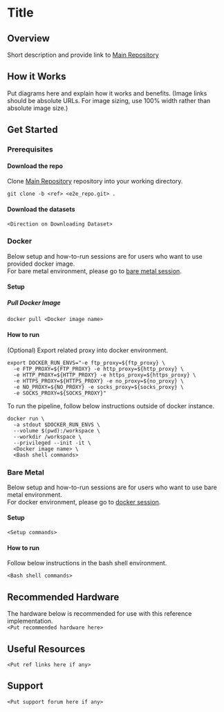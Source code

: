 # Title

## Overview
Short description and provide link to [Main Repository](<Link to Main GitHub Repository>)

## How it Works
Put diagrams here and explain how it works and benefits. (Image links should be absolute URLs. 
For image sizing, use 100% width rather than absolute image size.)

## Get Started

### **Prerequisites**
#### Download the repo
Clone [Main Repository](<Link to Main GitHub Repository>) repository into your working directory.
```
git clone -b <ref> <e2e_repo.git> .
```
#### Download the datasets
`<Direction on Downloading Dataset>`

### **Docker**
Below setup and how-to-run sessions are for users who want to use provided docker image.  
For bare metal environment, please go to [bare metal session](#bare-metal).
#### Setup 

##### Pull Docker Image
```
docker pull <Docker image name>
```

#### How to run 

(Optional) Export related proxy into docker environment.
```
export DOCKER_RUN_ENVS="-e ftp_proxy=${ftp_proxy} \ 
  -e FTP_PROXY=${FTP_PROXY} -e http_proxy=${http_proxy} \ 
  -e HTTP_PROXY=${HTTP_PROXY} -e https_proxy=${https_proxy} \ 
  -e HTTPS_PROXY=${HTTPS_PROXY} -e no_proxy=${no_proxy} \ 
  -e NO_PROXY=${NO_PROXY} -e socks_proxy=${socks_proxy} \ 
  -e SOCKS_PROXY=${SOCKS_PROXY}"
```
To run the pipeline, follow below instructions outside of docker instance. 
```
docker run \
  -a stdout $DOCKER_RUN_ENVS \
  --volume $(pwd):/workspace \
  --workdir /workspace \
  --privileged --init -it \
  <Docker image name> \ 
  <Bash shell commands>
```

### **Bare Metal**
Below setup and how-to-run sessions are for users who want to use bare metal environment.  
For docker environment, please go to [docker session](#docker).
#### Setup 
```
<Setup commands>
```
#### How to run 


Follow below instructions in the bash shell environment.  
```
<Bash shell commands>
```

## Recommended Hardware 
The hardware below is recommended for use with this reference implementation.   
`<Put recommended hardware here>`

## Useful Resources
`<Put ref links here if any>`

## Support
`<Put support forum here if any>`
